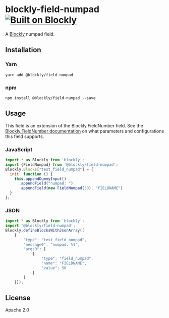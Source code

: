 # blockly-field-numpad [![Built on Blockly](https://tinyurl.com/built-on-blockly)](https://github.com/google/blockly)

A [Blockly](https://www.npmjs.com/package/blockly) numpad field.

## Installation

### Yarn
```
yarn add @blockly/field-numpad
```

### npm
```
npm install @blockly/field-numpad --save
```

## Usage
This field is an extension of the Blockly.FieldNumber field. See the [Blockly.FieldNumber documentation](https://developers.google.com/blockly/guides/create-custom-blocks/fields/built-in-fields/number#creation) on what parameters and configurations this field supports.

### JavaScript
```js
import * as Blockly from 'blockly';
import {FieldNumpad} from '@blockly/field-numpad';
Blockly.Blocks["test_field_numpad"] = {
  init: function () {
    this.appendDummyInput()
      .appendField("numpad: ")
      .appendField(new FieldNumpad(50), "FIELDNAME")
  }
};
```
### JSON

```js
import * as Blockly from 'blockly';
import '@blockly/field-numpad';
Blockly.defineBlocksWithJsonArray([
    {
        "type": "test_field_numpad",
        "message0": "numpad: %1",
        "args0": [
            {
                "type": "field_numpad",
                "name": "FIELDNAME",
                "value": 50
            }
        ]
    }]);
```

## License

Apache 2.0
